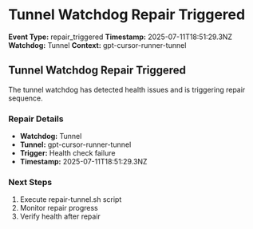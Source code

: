 # Tunnel Watchdog Repair Triggered

**Event Type:** repair_triggered
**Timestamp:** 2025-07-11T18:51:29.3NZ
**Watchdog:** Tunnel
**Context:** gpt-cursor-runner-tunnel


## Tunnel Watchdog Repair Triggered

The tunnel watchdog has detected health issues and is triggering repair sequence.

### Repair Details
- **Watchdog:** Tunnel
- **Tunnel:** gpt-cursor-runner-tunnel
- **Trigger:** Health check failure
- **Timestamp:** 2025-07-11T18:51:29.3NZ

### Next Steps
1. Execute repair-tunnel.sh script
2. Monitor repair progress
3. Verify health after repair


